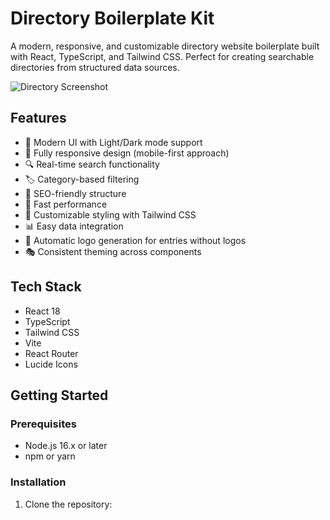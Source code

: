 # Directory Boilerplate Kit

A modern, responsive, and customizable directory website boilerplate built with React, TypeScript, and Tailwind CSS. Perfect for creating searchable directories from structured data sources.

![Directory Screenshot](screenshot.png)

## Features

- 🎨 Modern UI with Light/Dark mode support
- 📱 Fully responsive design (mobile-first approach)
- 🔍 Real-time search functionality
- 🏷️ Category-based filtering
- 🎯 SEO-friendly structure
- 🚀 Fast performance
- 💅 Customizable styling with Tailwind CSS
- 📊 Easy data integration
- 🔄 Automatic logo generation for entries without logos
- 🎭 Consistent theming across components

## Tech Stack

- React 18
- TypeScript
- Tailwind CSS
- Vite
- React Router
- Lucide Icons

## Getting Started

### Prerequisites

- Node.js 16.x or later
- npm or yarn

### Installation

1. Clone the repository: 